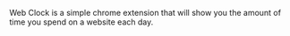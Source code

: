 Web Clock is a simple chrome extension that will show you the amount of time you spend on a website each day.
